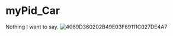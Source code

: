# myPid_Car
Nothing I want to say.
![4069D360202B49E03F69111C027DE4A7](https://github.com/user-attachments/assets/b59fde00-c704-4125-9b0b-0e595d69bb70)
